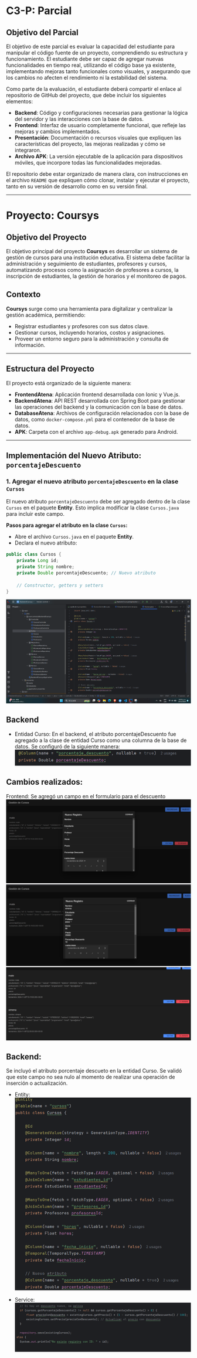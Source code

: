 # C3-P: Parcial

## Objetivo del Parcial

El objetivo de este parcial es evaluar la capacidad del estudiante para manipular el código fuente de un proyecto, comprendiendo su estructura y funcionamiento. El estudiante debe ser capaz de agregar nuevas funcionalidades en tiempo real, utilizando el código base ya existente, implementando mejoras tanto funcionales como visuales, y asegurando que los cambios no afecten el rendimiento ni la estabilidad del sistema.

Como parte de la evaluación, el estudiante deberá compartir el enlace al repositorio de GitHub del proyecto, que debe incluir los siguientes elementos:

- **Backend**: Código y configuraciones necesarias para gestionar la lógica del servidor y las interacciones con la base de datos.
- **Frontend**: Interfaz de usuario completamente funcional, que refleje las mejoras y cambios implementados.
- **Presentación**: Documentación o recursos visuales que expliquen las características del proyecto, las mejoras realizadas y cómo se integraron.
- **Archivo APK**: La versión ejecutable de la aplicación para dispositivos móviles, que incorpore todas las funcionalidades mejoradas.

El repositorio debe estar organizado de manera clara, con instrucciones en el archivo `README` que expliquen cómo clonar, instalar y ejecutar el proyecto, tanto en su versión de desarrollo como en su versión final.

---

# Proyecto: Coursys

## Objetivo del Proyecto

El objetivo principal del proyecto **Coursys** es desarrollar un sistema de gestión de cursos para una institución educativa. El sistema debe facilitar la administración y seguimiento de estudiantes, profesores y cursos, automatizando procesos como la asignación de profesores a cursos, la inscripción de estudiantes, la gestión de horarios y el monitoreo de pagos.

## Contexto

**Coursys** surge como una herramienta para digitalizar y centralizar la gestión académica, permitiendo:

- Registrar estudiantes y profesores con sus datos clave.
- Gestionar cursos, incluyendo horarios, costos y asignaciones.
- Proveer un entorno seguro para la administración y consulta de información.

---

## Estructura del Proyecto

El proyecto está organizado de la siguiente manera:

- **FrontendAtena**: Aplicación frontend desarrollada con Ionic y Vue.js.
- **BackendAtena**: API REST desarrollada con Spring Boot para gestionar las operaciones del backend y la comunicación con la base de datos.
- **DatabaseAtena**: Archivos de configuración relacionados con la base de datos, como `docker-compose.yml` para el contenedor de la base de datos.
- **APK**: Carpeta con el archivo `app-debug.apk` generado para Android.

---

## Implementación del Nuevo Atributo: `porcentajeDescuento`

### 1. **Agregar el nuevo atributo `porcentajeDescuento` en la clase `Cursos`**

El nuevo atributo `porcentajeDescuento` debe ser agregado dentro de la clase `Cursos` en el paquete **Entity**. Esto implica modificar la clase `Cursos.java` para incluir este campo.

**Pasos para agregar el atributo en la clase `Cursos`:**

- Abre el archivo `Cursos.java` en el paquete **Entity**.
- Declara el nuevo atributo:

```java
public class Cursos {
    private Long id;
    private String nombre;
    private Double porcentajeDescuento; // Nuevo atributo

    // Constructor, getters y setters
}
```
![ATRIBUTO](/imagenesbackeng/atrivuto.png)

## Backend
* Entidad Curso: 
En el backend, el atributo porcentajeDescuento fue agregado a la clase de entidad Curso como una columna de la base de datos. Se configuró de la siguiente manera:
![backerng](/imagenesbackeng/cak.png)

## Cambios realizados:
Frontend: Se agregó un campo en el formulario para el descuento
![descuento](/imagenesbackeng/descuento.png)
![descuento](/imagenesbackeng/desc.png)
![descuento](/imagenesbackeng/12.png)

## Backend:

Se incluyó el atributo porcentaje descueto en la entidad Curso.
Se validó que este campo no sea nulo al momento de realizar una operación de inserción o actualización.

* Entity:
![descuento](/imagenesbackeng/7.png)

* Service:
![descuento](/imagenesbackeng/5.png)
